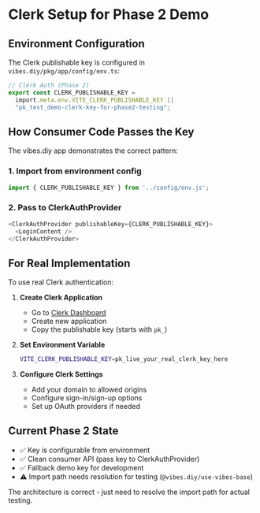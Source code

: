 # Clerk Setup for Phase 2 Demo

## Environment Configuration

The Clerk publishable key is configured in `vibes.diy/pkg/app/config/env.ts`:

```typescript
// Clerk Auth (Phase 2)
export const CLERK_PUBLISHABLE_KEY = 
  import.meta.env.VITE_CLERK_PUBLISHABLE_KEY || 
  "pk_test_demo-clerk-key-for-phase2-testing";
```

## How Consumer Code Passes the Key

The vibes.diy app demonstrates the correct pattern:

### 1. Import from environment config
```typescript
import { CLERK_PUBLISHABLE_KEY } from '../config/env.js';
```

### 2. Pass to ClerkAuthProvider
```typescript
<ClerkAuthProvider publishableKey={CLERK_PUBLISHABLE_KEY}>
  <LoginContent />
</ClerkAuthProvider>
```

## For Real Implementation

To use real Clerk authentication:

1. **Create Clerk Application**
   - Go to [Clerk Dashboard](https://dashboard.clerk.com)
   - Create new application
   - Copy the publishable key (starts with `pk_`)

2. **Set Environment Variable**
   ```bash
   VITE_CLERK_PUBLISHABLE_KEY=pk_live_your_real_clerk_key_here
   ```

3. **Configure Clerk Settings**
   - Add your domain to allowed origins
   - Configure sign-in/sign-up options
   - Set up OAuth providers if needed

## Current Phase 2 State

- ✅ Key is configurable from environment
- ✅ Clean consumer API (pass key to ClerkAuthProvider)
- ✅ Fallback demo key for development
- ⚠️ Import path needs resolution for testing (`@vibes.diy/use-vibes-base`)

The architecture is correct - just need to resolve the import path for actual testing.